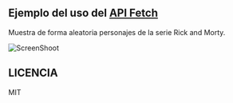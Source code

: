 ## Ejemplo del uso del [API Fetch](https://developer.mozilla.org/en-US/docs/Web/API/Fetch_API)

Muestra de forma aleatoria personajes de la serie Rick and Morty.

![ScreenShoot](https://imgur.com/OLFkOJ8)

## LICENCIA

MIT
